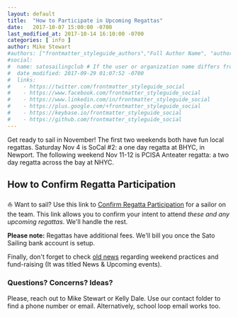 ```yaml
---
layout: default
title:  "How to Participate in Upcoming Regattas"
date:   2017-10-07 15:00:00 -0700
last_modified_at: 2017-10-14 16:10:00 -0700
categories: [ info ]
author: Mike Stewart
#authors: ["frontmatter_styleguide_authors","Full Author Name", "author_name"]
#social:
#  name: satosailingclub # If the user or organization name differs from the site's name
#  date_modified: 2017-09-29 01:07:52 -0700
#  links:
#    - https://twitter.com/frontmatter_styleguide_social
#    - https://www.facebook.com/frontmatter_styleguide_social
#    - https://www.linkedin.com/in/frontmatter_styleguide_social
#    - https://plus.google.com/+frontmatter_styleguide_social
#    - https://keybase.io/frontmatter_styleguide_social
#    - https://github.com/frontmatter_styleguide_social
---
```




Get ready to sail in November!  The first two weekends both have fun local regattas.  Saturday Nov 4 is SoCal #2: a one day regatta at BHYC, in Newport.  The following weekend Nov 11-12 is PCISA Anteater regatta: a two day regatta across the bay at NHYC.

## How to Confirm Regatta Participation

:sailboat: Want to sail?  Use this link to [Confirm Regatta Participation](https://docs.google.com/forms/d/e/1FAIpQLSdHoOhTO7lkORibwT8FhTadlphJCcX4fGAcO9u2BuH8pL3XeA/viewform) for a sailor on the team.  This link allows you to confirm your intent to attend *these and any upcoming regattas*.  We'll handle the rest.

**Please note:** Regattas have additional fees.  We'll bill you once the Sato Sailing bank account is setup.

Finally, don't forget to check [old news](/#news) regarding weekend practices and fund-raising (It was titled News & Upcoming events).


### Questions?  Concerns?  Ideas?

Please, reach out to Mike Stewart or Kelly Dale.  Use our contact folder to find a phone number or email.  Alternatively, school loop email works too.